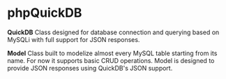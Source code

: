 # phpQuickDB

<strong>QuickDB</strong>
Class designed for database connection and querying based on MySQLi with full support for JSON responses.

<strong>Model</strong>
Class built to modelize almost every MySQL table starting from its name. For now it supports basic CRUD operations.
Model is designed to provide JSON responses using QuickDB's JSON support.
